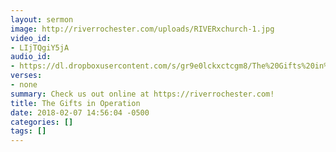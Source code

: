 ```yaml
---
layout: sermon
image: http://riverrochester.com/uploads/RIVERxchurch-1.jpg
video_id:
- LIjTQgiY5jA
audio_id:
- https://dl.dropboxusercontent.com/s/gr9e0lckxctcgm8/The%20Gifts%20in%20Operation.mp3?dl=0
verses:
- none
summary: Check us out online at https://riverrochester.com!
title: The Gifts in Operation
date: 2018-02-07 14:56:04 -0500
categories: []
tags: []
---
```

